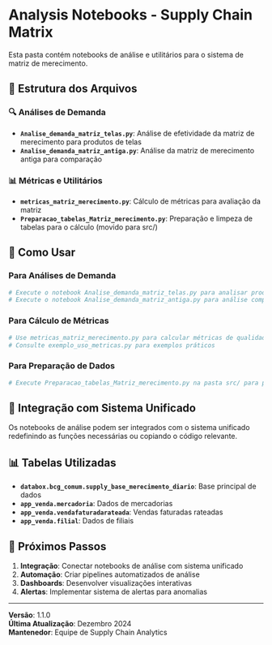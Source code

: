# Analysis Notebooks - Supply Chain Matrix

Esta pasta contém notebooks de análise e utilitários para o sistema de matriz de merecimento.

## 📁 Estrutura dos Arquivos

### 🔍 **Análises de Demanda**
- **`Analise_demanda_matriz_telas.py`**: Análise de efetividade da matriz de merecimento para produtos de telas
- **`Analise_demanda_matriz_antiga.py`**: Análise da matriz de merecimento antiga para comparação

### 📊 **Métricas e Utilitários**
- **`metricas_matriz_merecimento.py`**: Cálculo de métricas para avaliação da matriz
- **`Preparacao_tabelas_Matriz_merecimento.py`**: Preparação e limpeza de tabelas para o cálculo (movido para src/)

## 🎯 **Como Usar**

### **Para Análises de Demanda**
```python
# Execute o notebook Analise_demanda_matriz_telas.py para analisar produtos de telas
# Execute o notebook Analise_demanda_matriz_antiga.py para análise comparativa
```

### **Para Cálculo de Métricas**
```python
# Use metricas_matriz_merecimento.py para calcular métricas de qualidade
# Consulte exemplo_uso_metricas.py para exemplos práticos
```

### **Para Preparação de Dados**
```python
# Execute Preparacao_tabelas_Matriz_merecimento.py na pasta src/ para preparar tabelas base
```

## 🔗 **Integração com Sistema Unificado**

Os notebooks de análise podem ser integrados com o sistema unificado redefinindo as funções necessárias ou copiando o código relevante.

## 📊 **Tabelas Utilizadas**

- **`databox.bcg_comum.supply_base_merecimento_diario`**: Base principal de dados
- **`app_venda.mercadoria`**: Dados de mercadorias
- **`app_venda.vendafaturadarateada`**: Vendas faturadas rateadas
- **`app_venda.filial`**: Dados de filiais

## 🚀 **Próximos Passos**

1. **Integração**: Conectar notebooks de análise com sistema unificado
2. **Automação**: Criar pipelines automatizados de análise
3. **Dashboards**: Desenvolver visualizações interativas
4. **Alertas**: Implementar sistema de alertas para anomalias

---

**Versão**: 1.1.0  
**Última Atualização**: Dezembro 2024  
**Mantenedor**: Equipe de Supply Chain Analytics
